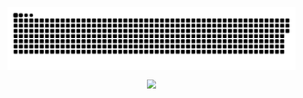 <picture>
  <source media="(prefers-color-scheme: dark)" srcset="https://github.com/ravioli1369/ravioli1369/blob/output/github-contribution-grid-snake-dark.svg" />
  <source media="(prefers-color-scheme: light)" srcset="https://github.com/ravioli1369/ravioli1369/blob/output/github-contribution-grid-snake.svg" />
  <img alt="github-snake" src="https://github.com/ravioli1369/ravioli1369/blob/output/github-contribution-grid-snake.svg" />
</picture>
<p align="center">
  <a href="https://skillicons.dev">
    <img src="https://skillicons.dev/icons?i=linux,py,pytorch,latex,html,css,js,ts,flask,git,vim" />
  </a>
</p>
